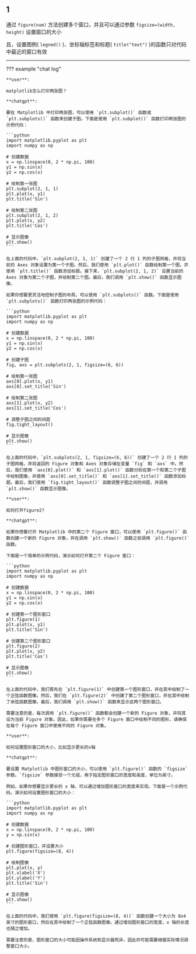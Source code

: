 ## 1

通过 `figure(num)` 方法创建多个窗口，并且可以通过参数 `figsize=(width, height)` 设置窗口的大小

且，设置图例( `legned()` )、坐标轴标签和标题( `title("text")` )的函数只对代码中最近的窗口有效

---

??? example "chat log"

    **user**: 
    
    matplotlib怎么打印两张图？
    
    **chatgpt**: 
    
    要在 Matplotlib 中打印两张图，可以使用 `plt.subplot()` 函数或 `plt.subplots()` 函数来创建子图。下面是使用 `plt.subplot()` 函数打印两张图的示例代码：
    
    ```python
    import matplotlib.pyplot as plt
    import numpy as np
    
    # 创建数据
    x = np.linspace(0, 2 * np.pi, 100)
    y1 = np.sin(x)
    y2 = np.cos(x)
    
    # 绘制第一张图
    plt.subplot(2, 1, 1)
    plt.plot(x, y1)
    plt.title('Sin')
    
    # 绘制第二张图
    plt.subplot(2, 1, 2)
    plt.plot(x, y2)
    plt.title('Cos')
    
    # 显示图像
    plt.show()
    ```
    
    在上面的代码中，`plt.subplot(2, 1, 1)` 创建了一个 2 行 1 列的子图网格，并将当前的 Axes 对象设置为第一个子图。然后，我们使用 `plt.plot()` 函数绘制第一个图，并使用 `plt.title()` 函数添加标题。接下来，`plt.subplot(2, 1, 2)` 设置当前的 Axes 对象为第二个子图，并绘制第二个图。最后，我们调用 `plt.show()` 函数显示图像。
    
    如果你想要更灵活地控制子图的布局，可以使用 `plt.subplots()` 函数。下面是使用 `plt.subplots()` 函数打印两张图的示例代码：
    
    ```python
    import matplotlib.pyplot as plt
    import numpy as np
    
    # 创建数据
    x = np.linspace(0, 2 * np.pi, 100)
    y1 = np.sin(x)
    y2 = np.cos(x)
    
    # 创建子图
    fig, axs = plt.subplots(2, 1, figsize=(6, 6))
    
    # 绘制第一张图
    axs[0].plot(x, y1)
    axs[0].set_title('Sin')
    
    # 绘制第二张图
    axs[1].plot(x, y2)
    axs[1].set_title('Cos')
    
    # 调整子图之间的间距
    fig.tight_layout()
    
    # 显示图像
    plt.show()
    ```
    
    在上面的代码中，`plt.subplots(2, 1, figsize=(6, 6))` 创建了一个 2 行 1 列的子图网格，并将返回的 Figure 对象和 Axes 对象存储在变量 `fig` 和 `axs` 中。然后，我们使用 `axs[0].plot()` 和 `axs[1].plot()` 函数分别在第一个和第二个子图中绘制图像，并使用 `axs[0].set_title()` 和 `axs[1].set_title()` 函数添加标题。最后，我们使用 `fig.tight_layout()` 函数调整子图之间的间距，并调用 `plt.show()` 函数显示图像。
    
    **user**: 
    
    如何打开figure2?
    
    **chatgpt**: 
    
    如果你想要打开 Matplotlib 中的第二个 Figure 窗口，可以使用 `plt.figure()` 函数创建一个新的 Figure 对象，并在调用 `plt.show()` 函数之前调用 `plt.figure()` 函数。
    
    下面是一个简单的示例代码，演示如何打开第二个 Figure 窗口：
    
    ```python
    import matplotlib.pyplot as plt
    import numpy as np
    
    # 创建数据
    x = np.linspace(0, 2 * np.pi, 100)
    y1 = np.sin(x)
    y2 = np.cos(x)
    
    # 创建第一个图形窗口
    plt.figure(1)
    plt.plot(x, y1)
    plt.title('Sin')
    
    # 创建第二个图形窗口
    plt.figure(2)
    plt.plot(x, y2)
    plt.title('Cos')
    
    # 显示图像
    plt.show()
    ```
    
    在上面的代码中，我们首先在 `plt.figure(1)` 中创建第一个图形窗口，并在其中绘制了一个正弦函数图像。然后，我们在 `plt.figure(2)` 中创建了第二个图形窗口，并在其中绘制了余弦函数图像。最后，我们调用 `plt.show()` 函数来显示这两个图形窗口。
    
    需要注意的是，每次调用 `plt.figure()` 函数都会创建一个新的 Figure 对象，并将其设为当前 Figure 对象。因此，如果你需要在多个 Figure 窗口中绘制不同的图形，请确保在每个 Figure 窗口中使用不同的 Figure 对象。
    
    **user**: 
    
    如何设置图形窗口的大小，比如显示更长的x轴
    
    **chatgpt**: 
    
    要设置 Matplotlib 中图形窗口的大小，可以使用 `plt.figure()` 函数的 `figsize` 参数。`figsize` 参数接受一个元组，用于指定图形窗口的宽度和高度，单位为英寸。
    
    例如，如果你想要显示更长的 x 轴，可以通过增加图形窗口的宽度来实现。下面是一个示例代码，演示如何设置图形窗口的大小：
    
    ```python
    import matplotlib.pyplot as plt
    import numpy as np
    
    # 创建数据
    x = np.linspace(0, 2 * np.pi, 100)
    y = np.sin(x)
    
    # 创建图形窗口，并设置大小
    plt.figure(figsize=(8, 4))
    
    # 绘制图像
    plt.plot(x, y)
    plt.xlabel('X')
    plt.ylabel('Y')
    plt.title('Sin')
    
    # 显示图像
    plt.show()
    ```
    
    在上面的代码中，我们使用 `plt.figure(figsize=(8, 4))` 函数创建一个大小为 8x4 英寸的图形窗口，然后在其中绘制了一个正弦函数图像。通过增加图形窗口的宽度，x 轴的长度也随之增加。
    
    需要注意的是，图形窗口的大小可能因操作系统和显示器而异，因此你可能需要根据实际情况调整窗口大小。
